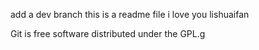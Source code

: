 add a dev branch
this is a readme file
i love you lishuaifan

Git is free software distributed under the GPL.g
